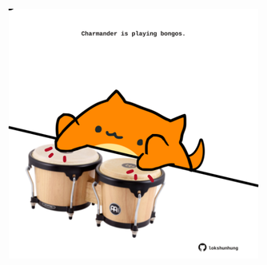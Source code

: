 <!-- built at 04/07/2025, 01:28:22 UTC -->
<p align="center">
  <img width="500" height="500" src="./ReadmeImage.svg">
</p>

